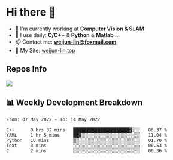 # Hi there 👋

<!--
**Weijun-Lin/Weijun-Lin** is a ✨ _special_ ✨ repository because its `README.md` (this file) appears on your GitHub profile.

Here are some ideas to get you started:

- 🔭 I’m currently working on ...
- 🌱 I’m currently learning ...
- 👯 I’m looking to collaborate on ...
- 🤔 I’m looking for help with ...
- 💬 Ask me about ...
- 📫 How to reach me: ...
- 😄 Pronouns: ...
- ⚡ Fun fact: ...
-->

- 🏢 I'm currently working at **Computer Vision & SLAM**
- 🚀 I use daily: **C/C++** & **Python** & **Matlab** ...
- 📫 Contact me: **weijun-lin@foxmail.com**
- 🔗 My Site: [weijun-lin.top](https://weijun-lin.top/p)

  

## Repos Info
![](https://github-readme-stats.vercel.app/api?username=Weijun-Lin&theme=cobalt)

## 📊 Weekly Development Breakdown

<!--START_SECTION:waka-->

```text
From: 07 May 2022 - To: 14 May 2022

C++      8 hrs 32 mins   █████████████████████▓░░░   86.37 %
YAML     1 hr 5 mins     ██▓░░░░░░░░░░░░░░░░░░░░░░   11.04 %
Python   10 mins         ▒░░░░░░░░░░░░░░░░░░░░░░░░   01.70 %
Text     3 mins          ░░░░░░░░░░░░░░░░░░░░░░░░░   00.53 %
C        2 mins          ░░░░░░░░░░░░░░░░░░░░░░░░░   00.36 %
```

<!--END_SECTION:waka-->
